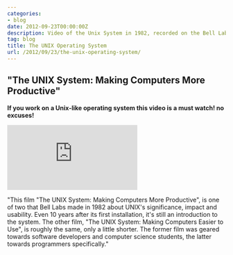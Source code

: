 ```yaml
---
categories:
- blog
date: 2012-09-23T00:00:00Z
description: Video of the Unix System in 1982, recorded on the Bell Labs.
tag: blog
title: The UNIX Operating System
url: /2012/09/23/the-unix-operating-system/
---
```


## "The UNIX System: Making Computers More Productive"

**If you work on a Unix-like operating system this video is a must watch! no excuses!**

<iframe class="video" src="http://www.youtube.com/embed/tc4ROCJYbm0" frameborder="0" allowfullscreen></iframe>

"This film "The UNIX System: Making Computers More Productive", is one of two that Bell Labs made in 1982 about UNIX's significance, impact and usability. Even 10 years after its first installation, it's still an introduction to the system. The other film, "The UNIX System: Making Computers Easier to Use", is roughly the same, only a little shorter. The former film was geared towards software developers and computer science students, the latter towards programmers specifically."
